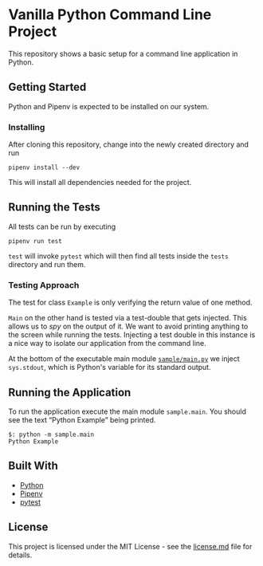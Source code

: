 # Vanilla Python Command Line Project

This repository shows a basic setup for a command line application in Python.


## Getting Started

Python and Pipenv is expected to be installed on our system.


### Installing

After cloning this repository, change into the newly created directory and run

```
pipenv install --dev
```

This will install all dependencies needed for the project.


## Running the Tests

All tests can be run by executing

```
pipenv run test
```

`test` will invoke `pytest` which will then find all tests inside the `tests` directory and run them.


### Testing Approach

The test for class `Example` is only verifying the return value of one method.

`Main` on the other hand is tested via a test-double that gets injected.
This allows us to _spy_ on the output of it.
We want to avoid printing anything to the screen while running the tests.
Injecting a test double in this instance is a nice way to isolate our application from the command line.

At the bottom of the executable main module [`sample/main.py`](sample/main.py) we inject `sys.stdout`, which is Python's variable for its standard output.


## Running the Application

To run the application execute the main module `sample.main`.
You should see the text &ldquo;Python Example&rdquo; being printed.

```
$: python -m sample.main
Python Example
```


## Built With

- [Python](https://www.python.org)
- [Pipenv](https://github.com/pypa/pipenv)
- [pytest](https://docs.pytest.org/en/latest)


## License

This project is licensed under the MIT License - see the [license.md](license.md) file for details.

